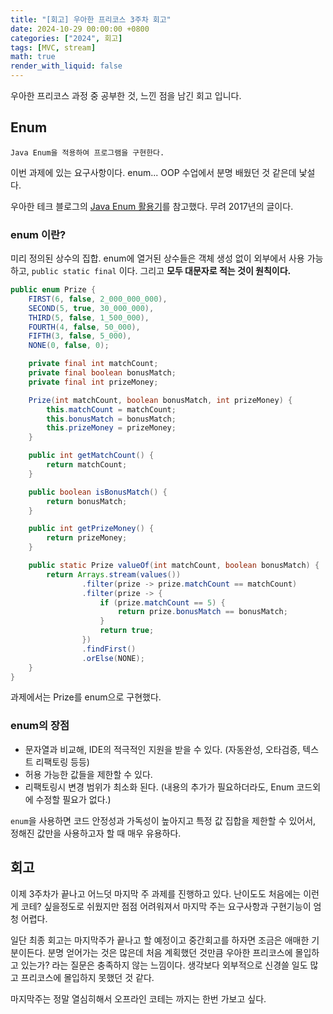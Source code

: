 ```yaml
---
title: "[회고] 우아한 프리코스 3주차 회고"
date: 2024-10-29 00:00:00 +0800
categories: ["2024", 회고]
tags: [MVC, stream]
math: true
render_with_liquid: false
---
```

우아한 프리코스 과정 중 공부한 것, 느낀 점을 남긴 회고 입니다.

## Enum

```Java Enum을 적용하여 프로그램을 구현한다.```

이번 과제에 있는 요구사항이다. enum... OOP 수업에서 분명 배웠던 것 같은데 낯설다.

우아한 테크 블로그의 [Java Enum 활용기](https://techblog.woowahan.com/2527/)를 참고했다. 무려 2017년의 글이다.


### enum 이란?

미리 정의된 상수의 집합. enum에 열거된 상수들은 객체 생성 없이 외부에서 사용 가능하고, ```public static final``` 이다. 그리고 **모두 대문자로 적는 것이 원칙이다.**

```java
public enum Prize {
    FIRST(6, false, 2_000_000_000),
    SECOND(5, true, 30_000_000),
    THIRD(5, false, 1_500_000),
    FOURTH(4, false, 50_000),
    FIFTH(3, false, 5_000),
    NONE(0, false, 0);

    private final int matchCount;
    private final boolean bonusMatch;
    private final int prizeMoney;

    Prize(int matchCount, boolean bonusMatch, int prizeMoney) {
        this.matchCount = matchCount;
        this.bonusMatch = bonusMatch;
        this.prizeMoney = prizeMoney;
    }

    public int getMatchCount() {
        return matchCount;
    }

    public boolean isBonusMatch() {
        return bonusMatch;
    }

    public int getPrizeMoney() {
        return prizeMoney;
    }

    public static Prize valueOf(int matchCount, boolean bonusMatch) {
        return Arrays.stream(values())
                .filter(prize -> prize.matchCount == matchCount)
                .filter(prize -> {
                    if (prize.matchCount == 5) {
                        return prize.bonusMatch == bonusMatch;
                    }
                    return true;
                })
                .findFirst()
                .orElse(NONE);
    }
}
```
과제에서는 Prize를 enum으로 구현했다.

### enum의 장점
- 문자열과 비교해, IDE의 적극적인 지원을 받을 수 있다. 
(자동완성, 오타검증, 텍스트 리팩토링 등등)
- 허용 가능한 값들을 제한할 수 있다.
- 리팩토링시 변경 범위가 최소화 된다. 
(내용의 추가가 필요하더라도, Enum 코드외에 수정할 필요가 없다.)

```enum```을 사용하면 코드 안정성과 가독성이 높아지고 특정 값 집합을 제한할 수 있어서, 정해진 값만을 사용하고자 할 때 매우 유용하다.

## 회고

이제 3주차가 끝나고 어느덧 마지막 주 과제를 진행하고 있다.
난이도도 처음에는 이런게 코테? 싶을정도로 쉬웠지만 점점 어려워져서 마지막 주는 요구사항과 구현기능이 엄청 어렵다.

일단 최종 회고는 마지막주가 끝나고 할 예정이고 중간회고를 하자면 조금은 애매한 기분이든다.
분명 얻어가는 것은 많은데 처음 계획했던 것만큼 우아한 프리코스에 몰입하고 있는가? 라는 질문은 충족하지 않는 느낌이다.
생각보다 외부적으로 신경쓸 일도 많고 프리코스에 몰입하지 못했던 것 같다.

마지막주는 정말 열심히해서 오프라인 코테는 까지는 한번 가보고 싶다.